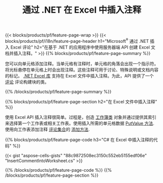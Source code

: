﻿---
title: 通过 .NET 在 Excel 中插入注释
url: /zh/net/comment/
description: C# 源代码，说明如何使用 .NET 库将注释插入 Microsoft Excel 文件。 
---
{{< blocks/products/pf/feature-page-wrap >}}
{{< blocks/products/pf/i18n/feature-page-header h1="Microsoft<sup>&reg;</sup> 通过 .NET 插入 Excel 评论" h2="在基于 .NET 的应用程序中使用服务器端 API 创建 Excel 文档并插入注释。" >}}
{{% blocks/products/pf/feature-page-summary %}}

您可以向单元格添加注释。当单元格有注释时，单元格的角落会出现一个指示符。将光标悬停在单元格上时会出现注释。这些注释可用于讨论、特殊说明或文档内容的标记。 [.NET Excel 库](/cells/net/) 支持在 Excel 文件中插入注释。为此，API 提供了一个 [评论](https://reference.aspose.com/cells/net/aspose.cells/comment) 评论构建块的类。

{{% /blocks/products/pf/feature-page-summary %}}

{{% blocks/products/pf/feature-page-section h2="在 Excel 文件中插入注释" %}}

使用 Excel API 插入注释很简单。过程是，创造 [工作簿类](https://reference.aspose.com/cells/net/aspose.cells/workbook) 对象并通过提供其索引来选择第一个工作表或相关工作表。使用插入所需的单元格数据 [PutValue 方法](https://reference.aspose.com/cells/net/aspose.cells/cell/methods/putvalue/index).使用向工作表添加注释 [评论集合](https://reference.aspose.com/cells/net/aspose.cells/commentcollection)的 [添加方法](https://reference.aspose.com/cells/net/aspose.cells.commentcollection/add/methods/1).

{{% blocks/products/pf/feature-page-code h3="C# 在 Excel 中插入注释的代码" %}}

{{< gist "aspose-cells-gists" "88c9872508ec3150c552eb5155edf06e" "InsertCommentIntoWorksheet.cs" >}}

{{% /blocks/products/pf/feature-page-code %}}
{{% /blocks/products/pf/feature-page-section %}}
